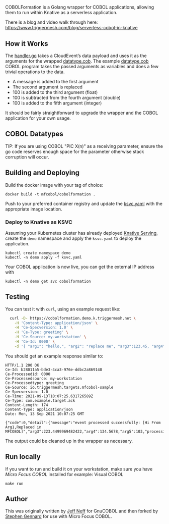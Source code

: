 #

COBOLFormation is a Golang wrapper for COBOL applications, allowing them to run within Knative as a serverless application.

There is a blog and video walk through here: https://www.triggermesh.com/blog/serverless-cobol-in-knative

## How it Works

The [handler.go](handler.go) takes a CloudEvent’s data payload and uses it as the arguments for the wrapped [datatype.cob](datatype.cob).
The example [datatype.cob](datatype.cob) COBOL program takes the passed arguments as variables and does a few trivial operations to the data.

* A message is added to the first argument
* The second argument is replaced
* 100 is added to the third argument (float)
* 100 is subtracted from the fourth argument (double)
* 100 is added to the fifth argument (integer)

It should be fairly straightforward to upgrade the wrapper and the COBOL application for your own usage.

## COBOL Datatypes

TIP: If you are using COBOL "PIC X(n)" as a receiving parameter, ensure the go code reserves enough space for the parameter otherwise stack corruption will occur.

## Building and Deploying

Build the docker image with your tag of choice:

    docker build -t mfcobol/cobolformation .

Push to your preferred container registry and update the [ksvc.yaml](ksvc.yaml) with the appropriate image location.

### Deploy to Knative as KSVC

Assuming your Kubernetes cluster has already deployed [Knative Serving](https://knative.dev/docs/serving/), create the `demo` namespace and apply the `ksvc.yaml` to deploy the application.

    kubectl create namespace demo
    kubectl -n demo apply -f ksvc.yaml

Your COBOL application is now live, you can get the external IP address with

    kubectl -n demo get svc cobolformation

## Testing

You can test it with `curl`, using an example request like:

```bash
  curl -D- https://cobolformation.demo.k.triggermesh.net \
    -H 'Content-Type: application/json' \
    -H 'Ce-Specversion: 1.0' \
    -H 'Ce-Type: greeting' \
    -H 'Ce-Source: my-workstation' \
    -H 'Ce-Id: 0000' \
    -d '{ "arg1": "hello,", "arg2": "replace me", "arg3":123.45, "arg4":234.5678,"arg5":3 }'
```

You should get an example response similar to:

```http
HTTP/1.1 200 OK
Ce-Id: b28011a5-bde3-4ca3-976e-ddbc2a869148
Ce-Processedid: 0000
Ce-Processedsource: my-workstation
Ce-Processedtype: greeting
Ce-Source: io.triggermesh.targets.mfcobol-sample
Ce-Specversion: 1.0
Ce-Time: 2021-09-13T10:07:25.631726589Z
Ce-Type: com.example.target.ack
Content-Length: 174
Content-Type: application/json
Date: Mon, 13 Sep 2021 10:07:25 GMT

{"code":0,"detail":{"message":"event processed successfully: [Hi From Arg1,Replaced in MFCOBOL]","arg3":223.4499969482422,"arg4":134.5678,"arg5":103,"processing_time_ms":24}
```

The output could be cleaned up in the wrapper as necessary.

## Run locally

If you want to run and build it on your workstation, make sure you have *Micro Focus COBOL* installed for example: Visual COBOL

```
make run
```

## Author

This was originally written by [Jeff Neff](https://github.com/JeffNeff) for GnuCOBOL and then forked by [Stephen Gennard](https://github.com/triggermesh/cobolformation) for use with Micro Focus COBOL.
